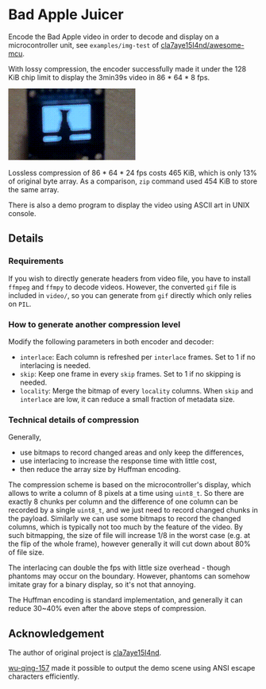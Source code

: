 # Bad Apple Juicer

Encode the Bad Apple video in order to decode and display on a microcontroller unit, see `examples/img-test` of [cla7aye15I4nd/awesome-mcu](https://github.com/cla7aye15I4nd/awesome-mcu). 

With lossy compression, the encoder successfully made it under the 128 KiB chip limit to display the 3min39s video in 86 \* 64 \* 8 fps.

![Demo on MCU](chip_demo/demo.gif)

Lossless compression of 86 \* 64 \* 24 fps costs 465 KiB, which is only 13% of original byte array. As a comparison, `zip` command used 454 KiB to store the same array.

There is also a demo program to display the video using ASCII art in UNIX console.

## Details

### Requirements

If you wish to directly generate headers from video file, you have to install `ffmpeg` and `ffmpy` to decode videos. However, the converted `gif` file is included in `video/`, so you can generate from `gif` directly which only relies on `PIL`.

### How to generate another compression level

Modify the following parameters in both encoder and decoder:

* `interlace`: Each column is refreshed per `interlace` frames. Set to 1 if no interlacing is needed.
* `skip`: Keep one frame in every `skip` frames. Set to 1 if no skipping is needed.
* `locality`: Merge the bitmap of every `locality` columns. When `skip` and `interlace` are low, it can reduce a small fraction of metadata size.

### Technical details of compression

Generally,

* use bitmaps to record changed areas and only keep the differences,
* use interlacing to increase the response time with little cost,
* then reduce the array size by Huffman encoding.

The compression scheme is based on the microcontroller's display, which allows to write a column of 8 pixels at a time using `uint8_t`. So there are exactly 8 chunks per column and the difference of one column can be recorded by a single `uint8_t`, and we just need to record changed chunks in the payload. Similarly we can use some bitmaps to record the changed columns, which is typically not too much by the feature of the video. By such bitmapping, the size of file will increase 1/8 in the worst case (e.g. at the flip of the whole frame), however generally it will cut down about 80% of file size.

The interlacing can double the fps with little size overhead - though phantoms may occur on the boundary. However, phantoms can somehow imitate gray for a binary display, so it's not that annoying.

The Huffman encoding is standard implementation, and generally it can reduce 30~40% even after the above steps of compression.

## Acknowledgement

The author of original project is [cla7aye15I4nd](https://github.com/cla7aye15I4nd).

[wu-qing-157](https://github.com/wu-qing-157) made it possible to output the demo scene using ANSI escape characters efficiently.